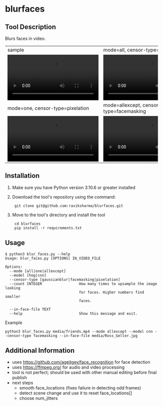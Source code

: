 # blurfaces

## Tool Description

Blurs faces in video.

<table>
<tbody>
<tr>
<td>sample</td>
<td>mode=all, censor-type=gaussianblur</td>
</tr>
<tr>
<td><video src='https://user-images.githubusercontent.com/600723/212699288-73a89730-a92b-4136-a340-0e8739fc832d.mp4'/></td>
<td><video src='https://user-images.githubusercontent.com/600723/212761619-ddd63219-f4b1-4b7d-b890-1d66ae190fb0.mp4'/></td>
</tr>
<tr>
<td>mode=one, censor-type=pixelation</td>
<td>mode=allexcept, censor-type=facemasking</td>
</tr>
<tr>
<td><video src='https://user-images.githubusercontent.com/600723/221906178-4ba56e9e-b143-4f10-9da1-0e9aada87abe.mp4'/></td>
<td><video src='https://user-images.githubusercontent.com/600723/221908350-1d4a7f09-765d-45b0-8293-b1ed3be2a209.mp4'/></td>
</tr>
</tbody>
</table>

## Installation
1. Make sure you have Python version 3.10.6 or greater installed

2. Download the tool's repository using the command:

        git clone git@github.com:raviksharma/blurfaces.git

3. Move to the tool's directory and install the tool

        cd blurfaces
        pip install -r requirements.txt

## Usage

```
$ python3 blur_faces.py --help
Usage: blur_faces.py [OPTIONS] IN_VIDEO_FILE

Options:
  --mode [all|one|allexcept]
  --model [hog|cnn]
  --censor-type [gaussianblur|facemasking|pixelation]
  --count INTEGER                 How many times to upsample the image looking
                                  for faces. Higher numbers find smaller
                                  faces.

  --in-face-file TEXT
  --help                          Show this message and exit.
```

Example
```
python3 blur_faces.py media/friends.mp4 --mode allexcept --model cnn --censor-type facemasking --in-face-file media/Ross_Geller.jpg
```

## Additional Information

- uses https://github.com/ageitgey/face_recognition for face detection
- uses https://ffmpeg.org/ for audio and video processing
- tool is not perfect; should be used with other manual editing before final publish
- next steps
   - smooth face_locations (fixes failure in detecting odd frames)
   - detect scene change and use it to reset face_locations[]
   - choose num_jitters

